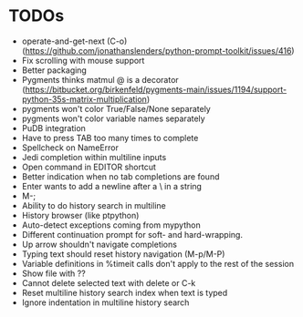 # TODOs

- operate-and-get-next (C-o) (https://github.com/jonathanslenders/python-prompt-toolkit/issues/416)
- Fix scrolling with mouse support
- Better packaging
- Pygments thinks matmul @ is a decorator (https://bitbucket.org/birkenfeld/pygments-main/issues/1194/support-python-35s-matrix-multiplication)
- pygments won't color True/False/None separately
- pygments won't color variable names separately
- PuDB integration
- Have to press TAB too many times to complete
- Spellcheck on NameError
- Jedi completion within multiline inputs
- Open command in EDITOR shortcut
- Better indication when no tab completions are found
- Enter wants to add a newline after a \ in a string
- M-;
- Ability to do history search in multiline
- History browser (like ptpython)
- Auto-detect exceptions coming from mypython
- Different continuation prompt for soft- and hard-wrapping.
- Up arrow shouldn't navigate completions
- Typing text should reset history navigation (M-p/M-P)
- Variable definitions in %timeit calls don't apply to the rest of the session
- Show file with ??
- Cannot delete selected text with delete or C-k
- Reset multiline history search index when text is typed
- Ignore indentation in multiline history search

